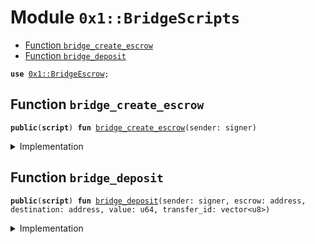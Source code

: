 
<a name="0x1_BridgeScripts"></a>

# Module `0x1::BridgeScripts`



-  [Function `bridge_create_escrow`](#0x1_BridgeScripts_bridge_create_escrow)
-  [Function `bridge_deposit`](#0x1_BridgeScripts_bridge_deposit)


<pre><code><b>use</b> <a href="BridgeEscrow.md#0x1_BridgeEscrow">0x1::BridgeEscrow</a>;
</code></pre>



<a name="0x1_BridgeScripts_bridge_create_escrow"></a>

## Function `bridge_create_escrow`



<pre><code><b>public</b>(<b>script</b>) <b>fun</b> <a href="ol_bridge.md#0x1_BridgeScripts_bridge_create_escrow">bridge_create_escrow</a>(sender: signer)
</code></pre>



<details>
<summary>Implementation</summary>


<pre><code><b>public</b>(<b>script</b>) <b>fun</b> <a href="ol_bridge.md#0x1_BridgeScripts_bridge_create_escrow">bridge_create_escrow</a>(
    sender: signer,
) {
    <a href="BridgeEscrow.md#0x1_BridgeEscrow_initialize_escrow">BridgeEscrow::initialize_escrow</a>(&sender);
}
</code></pre>



</details>

<a name="0x1_BridgeScripts_bridge_deposit"></a>

## Function `bridge_deposit`



<pre><code><b>public</b>(<b>script</b>) <b>fun</b> <a href="ol_bridge.md#0x1_BridgeScripts_bridge_deposit">bridge_deposit</a>(sender: signer, escrow: address, destination: address, value: u64, transfer_id: vector&lt;u8&gt;)
</code></pre>



<details>
<summary>Implementation</summary>


<pre><code><b>public</b>(<b>script</b>) <b>fun</b> <a href="ol_bridge.md#0x1_BridgeScripts_bridge_deposit">bridge_deposit</a>(
    sender: signer,
    escrow: address,
    destination: address,
    value: u64,
    transfer_id: vector&lt;u8&gt;,
) {
    <a href="BridgeEscrow.md#0x1_BridgeEscrow_create_transfer_account">BridgeEscrow::create_transfer_account</a>(escrow, &sender, destination, value, transfer_id);
}
</code></pre>



</details>


[//]: # ("File containing references which can be used from documentation")
[ACCESS_CONTROL]: https://github.com/diem/dip/blob/main/dips/dip-2.md
[ROLE]: https://github.com/diem/dip/blob/main/dips/dip-2.md#roles
[PERMISSION]: https://github.com/diem/dip/blob/main/dips/dip-2.md#permissions
